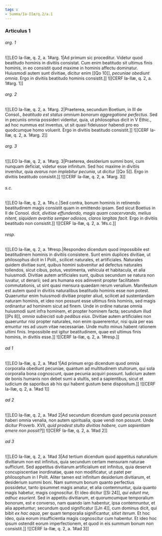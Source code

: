 ```yaml
---
tags : 
- Summa/Ia-IIæ/q.2/a.1
---
```


### Articulus 1

###### arg. 1
![[LEO Ia-IIæ, q. 2, a. 1#arg. 1|Ad primum sic proceditur. Videtur quod beatitudo hominis in divitiis consistat. Cum enim beatitudo sit ultimus finis hominis, in eo consistit quod maxime in hominis affectu dominatur. Huiusmodi autem sunt divitiae, dicitur enim [[Qo 10]], *pecuniae obediunt omnia*. Ergo in divitiis beatitudo hominis consistit.]]
![[CERF Ia-IIæ, q. 2, a. 1#arg. 1]]

###### arg. 2
![[LEO Ia-IIæ, q. 2, a. 1#arg. 2|Praeterea, secundum Boetium, in III de Consol., *beatitudo est status omnium bonorum aggregatione perfectus*. Sed in pecuniis omnia possideri videntur, quia, ut philosophus dicit in V Ethic., ad hoc nummus est inventus, ut sit quasi fideiussor habendi pro eo quodcumque homo voluerit. Ergo in divitiis beatitudo consistit.]]
![[CERF Ia-IIæ, q. 2, a. 1#arg. 2]]

###### arg. 3
![[LEO Ia-IIæ, q. 2, a. 1#arg. 3|Praeterea, desiderium summi boni, cum nunquam deficiat, videtur esse infinitum. Sed hoc maxime in divitiis invenitur, quia *avarus non implebitur pecunia*, ut dicitur [[Qo 5]]. Ergo in divitiis beatitudo consistit.]]
![[CERF Ia-IIæ, q. 2, a. 1#arg. 3]]

###### s.c.
![[LEO Ia-IIæ, q. 2, a. 1#s.c.|Sed contra, bonum hominis in retinendo beatitudinem magis consistit quam in emittendo ipsam. Sed sicut Boetius in II de Consol. dicit, *divitiae effundendo, magis quam coacervando, melius nitent, siquidem avaritia semper odiosos, claros largitas facit*. Ergo in divitiis beatitudo non consistit.]]
![[CERF Ia-IIæ, q. 2, a. 1#s.c.]]

###### resp.
![[LEO Ia-IIæ, q. 2, a. 1#resp.|Respondeo dicendum quod impossibile est beatitudinem hominis in divitiis consistere. Sunt enim duplices divitiae, ut philosophus dicit in I Polit., scilicet naturales, et artificiales. Naturales quidem divitiae sunt, quibus homini subvenitur ad defectus naturales tollendos, sicut cibus, potus, vestimenta, vehicula et habitacula, et alia huiusmodi. Divitiae autem artificiales sunt, quibus secundum se natura non iuvatur, ut denarii; sed ars humana eos adinvenit propter facilitatem commutationis, ut sint quasi mensura quaedam rerum venalium. Manifestum est autem quod in divitiis naturalibus beatitudo hominis esse non potest. Quaeruntur enim huiusmodi divitiae propter aliud, scilicet ad sustentandam naturam hominis, et ideo non possunt esse ultimus finis hominis, sed magis ordinantur ad hominem sicut ad finem. Unde in ordine naturae omnia huiusmodi sunt infra hominem, et propter hominem facta; secundum illud [[Ps 8]], *omnia subiecisti sub pedibus eius*. Divitiae autem artificiales non quaeruntur nisi propter naturales, non enim quaererentur, nisi quia per eas emuntur res ad usum vitae necessariae. Unde multo minus habent rationem ultimi finis. Impossibile est igitur beatitudinem, quae est ultimus finis hominis, in divitiis esse.]]
![[CERF Ia-IIæ, q. 2, a. 1#resp.]]

###### ad 1
![[LEO Ia-IIæ, q. 2, a. 1#ad 1|Ad primum ergo dicendum quod omnia corporalia obediunt pecuniae, quantum ad multitudinem stultorum, qui sola corporalia bona cognoscunt, quae pecunia acquiri possunt. Iudicium autem de bonis humanis non debet sumi a stultis, sed a sapientibus, sicut et iudicium de saporibus ab his qui habent gustum bene dispositum.]]
![[CERF Ia-IIæ, q. 2, a. 1#ad 1]]

###### ad 2
![[LEO Ia-IIæ, q. 2, a. 1#ad 2|Ad secundum dicendum quod pecunia possunt haberi omnia venalia, non autem spiritualia, quae vendi non possunt. Unde dicitur Proverb. XVII, *quid prodest stulto divitias habere, cum sapientiam emere non possit?*]]
![[CERF Ia-IIæ, q. 2, a. 1#ad 2]]

###### ad 3
![[LEO Ia-IIæ, q. 2, a. 1#ad 3|Ad tertium dicendum quod appetitus naturalium divitiarum non est infinitus, quia secundum certam mensuram naturae sufficiunt. Sed appetitus divitiarum artificialium est infinitus, quia deservit concupiscentiae inordinatae, quae non modificatur, ut patet per philosophum in I Polit. Aliter tamen est infinitum desiderium divitiarum, et desiderium summi boni. Nam summum bonum quanto perfectius possidetur, tanto ipsummet magis amatur, et alia contemnuntur, quia quanto magis habetur, magis cognoscitur. Et ideo dicitur [[Si 24]], *qui edunt me, adhuc esurient*. Sed in appetitu divitiarum, et quorumcumque temporalium bonorum, est e converso, nam quando iam habentur, ipsa contemnuntur, et alia appetuntur; secundum quod significatur [[Jn 4]], cum dominus dicit, qui bibit *ex hac aqua*, per quam temporalia significantur, *sitiet iterum*. Et hoc ideo, quia eorum insufficientia magis cognoscitur cum habentur. Et ideo hoc ipsum ostendit eorum imperfectionem, et quod in eis summum bonum non consistit.]]
![[CERF Ia-IIæ, q. 2, a. 1#ad 3]]

